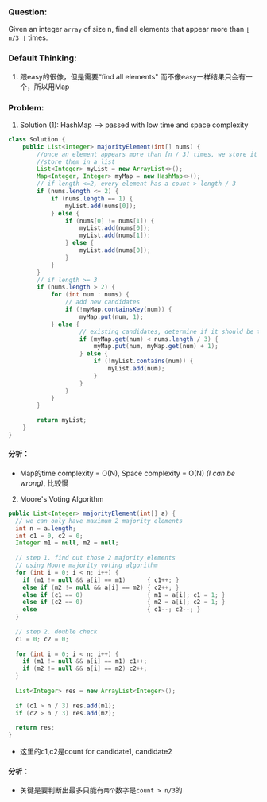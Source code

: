 ### Question: 
Given an integer `array` of size n, find all elements that appear more than `⌊ n/3 ⌋` times.

### Default Thinking:
1. 跟easy的很像，但是需要“find all elements" 而不像easy一样结果只会有一个，所以用Map

### Problem: 
1. Solution (1): HashMap --> passed with low time and space complexity
```Java
class Solution {
    public List<Integer> majorityElement(int[] nums) {
        //once an element appears more than [n / 3] times, we store it in a list --> map
        //store them in a list
        List<Integer> myList = new ArrayList<>();
        Map<Integer, Integer> myMap = new HashMap<>();
        // if length <=2, every element has a count > length / 3
        if (nums.length <= 2) {
            if (nums.length == 1) {
                myList.add(nums[0]);
            } else {
                if (nums[0] != nums[1]) {
                    myList.add(nums[0]);
                    myList.add(nums[1]);
                } else {
                    myList.add(nums[0]);
                }
            }
        }
        // if length >= 3
        if (nums.length > 2) {
            for (int num : nums) {
                // add new candidates
                if (!myMap.containsKey(num)) {
                    myMap.put(num, 1);
            } else {
                    // existing candidates, determine if it should be transferred to myList
                    if (myMap.get(num) < nums.length / 3) {
                        myMap.put(num, myMap.get(num) + 1);
                    } else {
                        if (!myList.contains(num)) {
                            myList.add(num);
                        }
                    }
                }
            }
        }
        
        return myList;
    }
}
```
#### 分析：
* Map的time complexity = O(N), Space complexity = O(N) *(I can be wrong)*, 比较慢


2. Moore's Voting Algorithm
```Java
public List<Integer> majorityElement(int[] a) {
  // we can only have maximum 2 majority elements
  int n = a.length;
  int c1 = 0, c2 = 0;
  Integer m1 = null, m2 = null;
  
  // step 1. find out those 2 majority elements
  // using Moore majority voting algorithm
  for (int i = 0; i < n; i++) {
    if (m1 != null && a[i] == m1)      { c1++; } 
    else if (m2 != null && a[i] == m2) { c2++; }
    else if (c1 == 0)                  { m1 = a[i]; c1 = 1; }
    else if (c2 == 0)                  { m2 = a[i]; c2 = 1; } 
    else                               { c1--; c2--; }
  }
  
  // step 2. double check
  c1 = 0; c2 = 0;
  
  for (int i = 0; i < n; i++) {
    if (m1 != null && a[i] == m1) c1++;
    if (m2 != null && a[i] == m2) c2++;
  }
  
  List<Integer> res = new ArrayList<Integer>();
  
  if (c1 > n / 3) res.add(m1);
  if (c2 > n / 3) res.add(m2);
  
  return res;
}

```
* 这里的c1,c2是count for candidate1, candidate2

#### 分析：
* 关键是要判断出最多只能有`两个`数字是`count > n/3`的 
  
